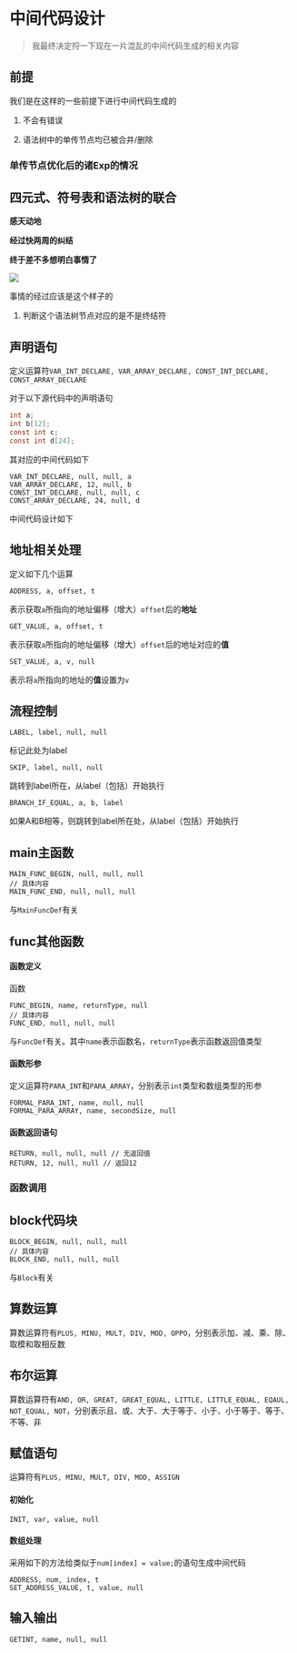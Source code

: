 # 中间代码设计

> 我最终决定捋一下现在一片混乱的中间代码生成的相关内容

## 前提

我们是在这样的一些前提下进行中间代码生成的

1. 不会有错误

2. 语法树中的单传节点均已被合并/删除

### 单传节点优化后的诸Exp的情况

## 四元式、符号表和语法树的联合

**感天动地**

**经过快两周的纠结**

**终于差不多想明白事情了**

![](D:\新行计划\三上\编译\实验\compiler_code\文档\pictures\null.png)

事情的经过应该是这个样子的

1. 判断这个语法树节点对应的是不是终结符

## 声明语句

定义运算符`VAR_INT_DECLARE, VAR_ARRAY_DECLARE, CONST_INT_DECLARE, CONST_ARRAY_DECLARE`

对于以下源代码中的声明语句

```c
int a;
int b[12];
const int c;
const int d[24];
```

其对应的中间代码如下

```textile
VAR_INT_DECLARE, null, null, a
VAR_ARRAY_DECLARE, 12, null, b
CONST_INT_DECLARE, null, null, c
CONST_ARRAY_DECLARE, 24, null, d
```

中间代码设计如下

## 地址相关处理

定义如下几个运算

```textile
ADDRESS, a, offset, t
```

表示获取`a`所指向的地址偏移（增大）`offset`后的**地址**

```textile
GET_VALUE, a, offset, t
```

表示获取`a`所指向的地址偏移（增大）`offset`后的地址对应的**值**

```textile
SET_VALUE, a, v, null
```

表示将`a`所指向的地址的**值**设置为`v`

## 流程控制

```textile
LABEL, label, null, null
```

标记此处为label

```textile
SKIP, label, null, null
```

跳转到label所在，从label（包括）开始执行

```textile
BRANCH_IF_EQUAL, a, b, label
```

如果A和B相等，则跳转到label所在处，从label（包括）开始执行

## main主函数

```textile
MAIN_FUNC_BEGIN, null, null, null
// 具体内容
MAIN_FUNC_END, null, null, null
```

与`MainFuncDef`有关

## func其他函数

#### 函数定义

函数

```textile
FUNC_BEGIN, name, returnType, null
// 具体内容
FUNC_END, null, null, null
```

与`FuncDef`有关。其中`name`表示函数名，`returnType`表示函数返回值类型

#### 函数形参

定义运算符`PARA_INT`和`PARA_ARRAY`，分别表示`int`类型和数组类型的形参

```textile
FORMAL_PARA_INT, name, null, null
FORMAL_PARA_ARRAY, name, secondSize, null
```

#### 函数返回语句

```textile
RETURN, null, null, null // 无返回值
RETURN, 12, null, null // 返回12
```

### 函数调用

## block代码块

```textile
BLOCK_BEGIN, null, null, null
// 具体内容
BLOCK_END, null, null, null
```

与`Block`有关

## 算数运算

算数运算符有`PLUS, MINU, MULT, DIV, MOD, OPPO`，分别表示加、减、乘、除、取模和取相反数

## 布尔运算

算数运算符有`AND, OR, GREAT, GREAT_EQUAL, LITTLE, LITTLE_EQUAL, EQAUL, NOT_EQUAL, NOT`，分别表示且、或、大于、大于等于、小于、小于等于、等于、不等、非

## 赋值语句

运算符有`PLUS, MINU, MULT, DIV, MOD, ASSIGN`

#### 初始化

```textile
INIT, var, value, null
```

#### 数组处理

采用如下的方法给类似于`num[index] = value;`的语句生成中间代码

```textile
ADDRESS, num, index, t
SET_ADDRESS_VALUE, t, value, null
```

## 输入输出

```textile
GETINT, name, null, null
```
